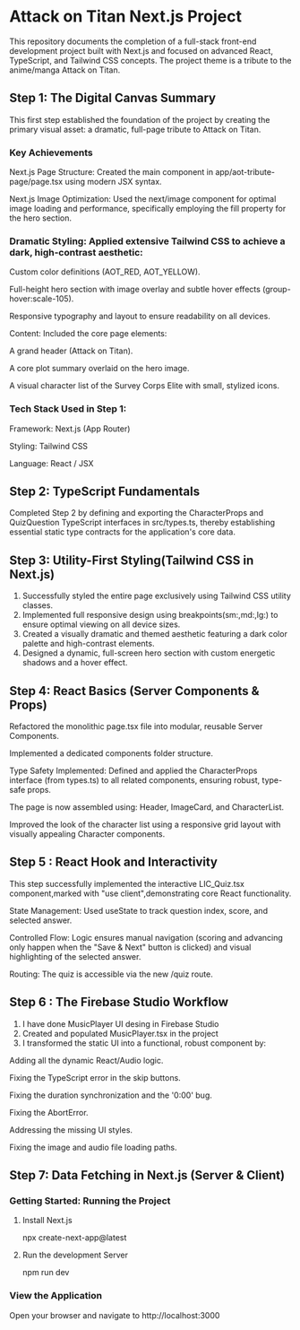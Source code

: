 # Attack on Titan Next.js Project 

This repository documents the completion of a full-stack front-end development project built with Next.js and focused on advanced React, TypeScript, and Tailwind CSS concepts. The project theme is a tribute to the anime/manga Attack on Titan.


## Step 1: The Digital Canvas Summary
This first step established the foundation of the project by creating the primary visual asset: a dramatic, full-page tribute to Attack on Titan.

### Key Achievements
Next.js Page Structure: Created the main component in app/aot-tribute-page/page.tsx using modern JSX syntax.

Next.js Image Optimization: Used the next/image component for optimal image loading and performance, specifically employing the fill property for the hero section.

### Dramatic Styling: Applied extensive Tailwind CSS to achieve a dark, high-contrast aesthetic:

Custom color definitions (AOT_RED, AOT_YELLOW).

Full-height hero section with image overlay and subtle hover effects (group-hover:scale-105).

Responsive typography and layout to ensure readability on all devices.

Content: Included the core page elements:

A grand header (Attack on Titan).

A core plot summary overlaid on the hero image.

A visual character list of the Survey Corps Elite with small, stylized icons.



### Tech Stack Used in Step 1:

Framework: Next.js (App Router)

Styling: Tailwind CSS

Language: React / JSX

## Step 2: TypeScript Fundamentals

Completed Step 2 by defining and exporting the CharacterProps and QuizQuestion TypeScript interfaces in src/types.ts, thereby establishing essential static type contracts for the application's core data.

## Step 3: Utility-First Styling(Tailwind CSS in Next.js)

1. Successfully styled the entire page exclusively using Tailwind CSS utility classes.
2. Implemented full responsive design using breakpoints(sm:,md:,lg:) to ensure optimal viewing on all device sizes.
3. Created a visually dramatic and themed aesthetic featuring a dark color palette and high-contrast elements.
4. Designed a dynamic, full-screen hero section with custom energetic shadows and a hover effect.

## Step 4: React Basics (Server Components & Props)
Refactored the monolithic page.tsx file into modular, reusable Server Components.

Implemented a dedicated components folder structure.

Type Safety Implemented: Defined and applied the CharacterProps interface (from types.ts) to all related components, ensuring robust, type-safe props.

The page is now assembled using: Header, ImageCard, and CharacterList.

Improved the look of the character list using a responsive grid layout with visually appealing Character components.

## Step 5 : React Hook and Interactivity

This step successfully implemented the interactive LIC_Quiz.tsx component,marked with "use client",demonstrating core React functionality.

State Management: Used useState to track question index, score, and selected answer.

Controlled Flow: Logic ensures manual navigation (scoring and advancing only happen when the "Save & Next" button is clicked) and visual highlighting of the selected answer.

Routing: The quiz is accessible via the new /quiz route.

## Step 6 : The Firebase Studio Workflow

1. I have done MusicPlayer UI desing in Firebase Studio
2. Created and populated MusicPlayer.tsx in the project
3. I transformed the static UI into a functional, robust component by:

Adding all the dynamic React/Audio logic.

Fixing the TypeScript error in the skip buttons.

Fixing the duration synchronization and the '0:00' bug.

Fixing the AbortError.

Addressing the missing UI styles.

Fixing the image and audio file loading paths.

## Step 7: Data Fetching in Next.js (Server & Client)



### Getting Started: Running the Project

1. Install Next.js

    npx create-next-app@latest

2. Run the development Server

    npm run dev

### View the Application

Open your browser and navigate to http://localhost:3000
